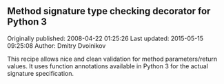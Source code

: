 ## Method signature type checking decorator for Python 3 
Originally published: 2008-04-22 01:25:26 
Last updated: 2015-05-15 09:25:08 
Author: Dmitry Dvoinikov 
 
This recipe allows nice and clean validation for method parameters/return values. It uses function annotations available in Python 3 for the actual signature specification.
